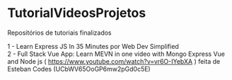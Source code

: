 # TutorialVideosProjetos

Repositórios de tutoriais finalizados



1 - Learn Express JS In 35 Minutes por Web Dev Simplified <br>
2 - Full Stack Vue App: Learn MEVN in one video with Mongo Express Vue and Node js ( https://www.youtube.com/watch?v=vr6O-IYebXA ) feita de Esteban Codes (UCbWV65OoGP6mw2pGd0c5E)
